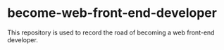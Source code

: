 # become-web-front-end-developer
This repository is used to record the road of becoming a web front-end developer.
